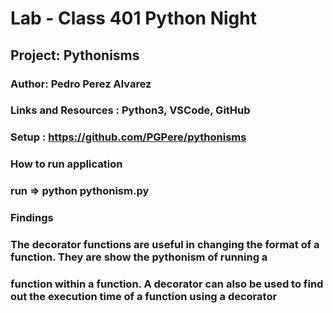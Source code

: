 # Lab - Class 401 Python Night

## Project: Pythonisms

### Author: Pedro Perez Alvarez

### Links and Resources : Python3, VSCode, GitHub

### Setup : <https://github.com/PGPere/pythonisms>

### How to run application  

### run => python pythonism.py

### Findings

### The decorator functions are useful in changing the format of a function.  They are show the pythonism of running a

### function within a function.  A decorator can also be used to find out the execution time of a function using a decorator
